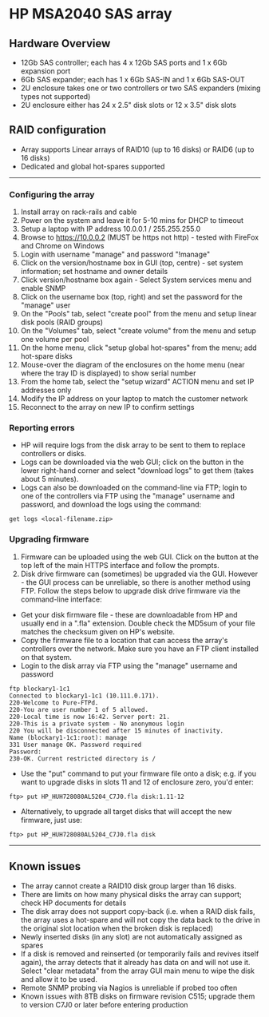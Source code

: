 # HP MSA2040 SAS array

## Hardware Overview
 * 12Gb SAS controller; each has 4 x 12Gb SAS ports and 1 x 6Gb expansion port
 * 6Gb SAS expander; each has 1 x 6Gb SAS-IN and 1 x 6Gb SAS-OUT
 * 2U enclosure takes one or two controllers or two SAS expanders (mixing types not supported)
 * 2U enclosure either has 24 x 2.5" disk slots or 12 x 3.5" disk slots

## RAID configuration
 * Array supports Linear arrays of RAID10 (up to 16 disks) or RAID6 (up to 16 disks)
 * Dedicated and global hot-spares supported

***
### Configuring the array
1. Install array on rack-rails and cable
2. Power on the system and leave it for 5-10 mins for DHCP to timeout
3. Setup a laptop with IP address 10.0.0.1 / 255.255.255.0
4. Browse to https://10.0.0.2 (MUST be https not http) - tested with FireFox and Chrome on Windows
5. Login with username "manage" and password "!manage"
6. Click on the version/hostname box in GUI (top, centre) - set system information; set hostname and owner details
7. Click version/hostname box again - Select System services menu and enable SNMP
8. Click on the username box (top, right) and set the password for the "manage" user
9. On the "Pools" tab, select "create pool" from the menu and setup linear disk pools (RAID groups)
10. On the "Volumes" tab, select "create volume" from the menu and setup one volume per pool
11. On the home menu, click "setup global hot-spares" from the menu; add hot-spare disks
12. Mouse-over the diagram of the enclosures on the home menu (near where the tray ID is displayed) to show serial number
13. From the home tab, select the "setup wizard" ACTION menu and set IP addresses only
14. Modify the IP address on your laptop to match the customer network
15. Reconnect to the array on new IP to confirm settings

### Reporting errors

  * HP will require logs from the disk array to be sent to them to replace controllers or disks. 
  * Logs can be downloaded via the web GUI; click on the button in the lower right-hand corner and select "download logs" to get them (takes about 5 minutes). 
  * Logs can also be downloaded on the command-line via FTP; login to one of the controllers via FTP using the "manage" username and password, and download the logs using the command:
```
get logs <local-filename.zip>
```
 
### Upgrading firmware

1. Firmware can be uploaded using the web GUI. Click on the button at the top left of the main HTTPS interface and follow the prompts. 
2. Disk drive firmware can (sometimes) be upgraded via the GUI. However - the GUI process can be unreliable, so there is another method using FTP. Follow the steps below to upgrade disk drive firmware via the command-line interface:

  * Get your disk firmware file - these are downloadable from HP and usually end in a ".fla" extension. Double check the MD5sum of your file matches the checksum given on HP's website. 
  * Copy the firmware file to a location that can access the array's controllers over the network. Make sure you have an FTP client installed on that system. 
  * Login to the disk array via FTP using the "manage" username and password
```
ftp blockary1-1c1
Connected to blockary1-1c1 (10.111.0.171).
220-Welcome to Pure-FTPd.
220-You are user number 1 of 5 allowed.
220-Local time is now 16:42. Server port: 21.
220-This is a private system - No anonymous login
220 You will be disconnected after 15 minutes of inactivity.
Name (blockary1-1c1:root): manage
331 User manage OK. Password required
Password:
230-OK. Current restricted directory is /
```
  * Use the "put" command to put your firmware file onto a disk; e.g. if you want to upgrade disks in slots 11 and 12 of enclosure zero, you'd enter:
```
ftp> put HP_HUH728080AL5204_C7J0.fla disk:1.11-12
```
  * Alternatively, to upgrade all target disks that will accept the new firmware, just use:
```
ftp> put HP_HUH728080AL5204_C7J0.fla disk
```

***
## Known issues
 * The array cannot create a RAID10 disk group larger than 16 disks. 
 * There are limits on how many physical disks the array can support; check HP documents for details
 * The disk array does not support copy-back (i.e. when a RAID disk fails, the array uses a hot-spare and will not copy the data back to the drive in the original slot location when the broken disk is replaced)
 * Newly inserted disks (in any slot) are not automatically assigned as spares
 * If a disk is removed and reinserted (or temporarily fails and revives itself again), the array detects that it already has data on and will not use it. Select "clear metadata" from the array GUI main menu to wipe the disk and allow it to be used. 
 * Remote SNMP probing via Nagios is unreliable if probed too often
 * Known issues with 8TB disks on firmware revision C515; upgrade them to version C7J0 or later before entering production